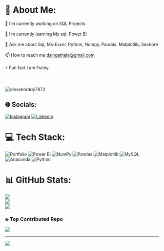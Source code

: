 # 💫 About Me:
🔭 I’m currently working on SQL Projects<br><br>🌱 I’m currently learning My sql, Power Bi<br><br>💬 Ask me about Sql, Ms-Excel, Python, Numpy, Pandas, Matplotlib, Seaborn<br><br>📫 How to reach me dsingathala@gmail.com<br><br>⚡ Fun fact I am Funny<br><br><br>
<p align="left"> <img src="https://komarev.com/ghpvc/?username=dineshreddy7872&label=Profile%20views&color=0e75b6&style=flat" 
alt="dineshreddy7872" /> </p>


## 🌐 Socials:
[![Instagram](https://img.shields.io/badge/Instagram-%23E4405F.svg?logo=Instagram&logoColor=white)](https://instagram.com/https://www.instagram.com/reddydin/) [![LinkedIn](https://img.shields.io/badge/LinkedIn-%230077B5.svg?logo=linkedin&logoColor=white)](https://linkedin.com/in/https://www.linkedin.com/in/reddy-din/) 

# 💻 Tech Stack:
![Portfolio](https://img.shields.io/badge/Portfolio-%23000000.svg?style=for-the-badge&logo=firefox&logoColor=#FF7139) ![Power Bi](https://img.shields.io/badge/power_bi-F2C811?style=for-the-badge&logo=powerbi&logoColor=black) ![NumPy](https://img.shields.io/badge/numpy-%23013243.svg?style=for-the-badge&logo=numpy&logoColor=white) ![Pandas](https://img.shields.io/badge/pandas-%23150458.svg?style=for-the-badge&logo=pandas&logoColor=white) ![Matplotlib](https://img.shields.io/badge/Matplotlib-%23ffffff.svg?style=for-the-badge&logo=Matplotlib&logoColor=black) ![MySQL](https://img.shields.io/badge/mysql-4479A1.svg?style=for-the-badge&logo=mysql&logoColor=white) ![Anaconda](https://img.shields.io/badge/Anaconda-%2344A833.svg?style=for-the-badge&logo=anaconda&logoColor=white) ![Python](https://img.shields.io/badge/python-3670A0?style=for-the-badge&logo=python&logoColor=ffdd54)
# 📊 GitHub Stats:
![](https://github-readme-stats.vercel.app/api?username=Dineshreddy7872&theme=shadow_blue&hide_border=false&include_all_commits=true&count_private=true)<br/>
![](https://github-readme-streak-stats.herokuapp.com/?user=Dineshreddy7872&theme=shadow_blue&hide_border=false)<br/>
![](https://github-readme-stats.vercel.app/api/top-langs/?username=Dineshreddy7872&theme=shadow_blue&hide_border=false&include_all_commits=true&count_private=true&layout=compact)

### 🔝 Top Contributed Repo
![](https://github-contributor-stats.vercel.app/api?username=Dineshreddy7872&limit=5&theme=radical&combine_all_yearly_contributions=true)

---
[![](https://visitcount.itsvg.in/api?id=Dineshreddy7872&icon=1&color=0)](https://visitcount.itsvg.in)

<!-- Proudly created with GPRM ( https://gprm.itsvg.in ) -->
